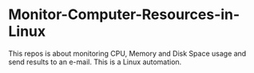 # Monitor-Computer-Resources-in-Linux
This repos is about monitoring CPU, Memory and Disk Space usage and send results to an e-mail. This is a Linux automation.
